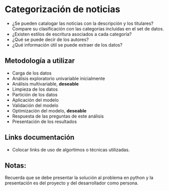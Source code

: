 # Categorización de noticias 

- ¿Se pueden catalogar las noticias con la descripción y los titulares? Compare su clasificación con las categorías incluidas en el set de datos.
- ¿Existen estilos de escritura asociados a cada categoría?
- ¿Qué se puede decir de los autores?
- ¿Qué información útil se puede extraer de los datos?

## Metodología a utilizar
- Carga de los datos
- Análisis exploratorio univariable inicialmente
- Análisis multivariable, **deseable**
- Limpieza de los datos
- Partición de los datos
- Aplicación del modelo
- Validación del modelo
- Optimización del modelo, **deseable**
- Respuesta de las preguntas de este análisis
- Presentación de los resultados

## Links documentación

- Colocar links de uso de algortimos o técnicas utilizadas.

## Notas:

Recuerda que se debe presentar la solución al problema en python y la presentación es del proyecto y del desarrollador como persona.
